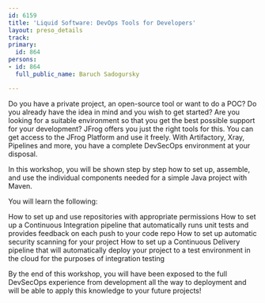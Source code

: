 ```yaml
---
id: 6159
title: 'Liquid Software: DevOps Tools for Developers'
layout: preso_details
track: 
primary:
  id: 864
persons:
- id: 864
  full_public_name: Baruch Sadogursky

---
```

Do you have a private project, an open-source tool or want to do a POC? Do you already have the idea in mind and you wish to get started? Are you looking for a suitable environment so that you get the best possible support for your development?
JFrog offers you just the right tools for this. You can get access to the JFrog Platform and use it freely. With Artifactory, Xray, Pipelines and more, you have a complete DevSecOps environment at your disposal.

In this workshop, you will be shown step by step how to set up, assemble, and use the individual components needed for a simple Java project with Maven.

You will learn the following:

How to set up and use repositories with appropriate permissions
How to set up a Continuous Integration pipeline that automatically runs unit tests and provides feedback on each push to your code repo
How to set up automatic security scanning for your project
How to set up a Continuous Delivery pipeline that will automatically deploy your project to a test environment in the cloud for the purposes of integration testing

By the end of this workshop, you will have been exposed to the full DevSecOps experience from development all the way to deployment and will be able to apply this knowledge to your future projects!